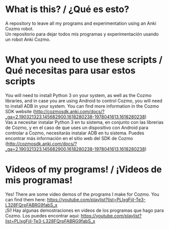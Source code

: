 # What is this? / ¿Qué es esto?

A repository to leave all my programs and experimentation using an Anki Cozmo robot.<br>
Un repositorio para dejar todos mis programas y experimentación usando un robot Anki Cozmo.

# What you need to use these scripts / Qué necesitas para usar estos scripts

You will need to install Python 3 on your system, as well as the Cozmo libraries, and in case you are using Android to control Cozmo, you will need to install ADB in your system. You can find more information in the Cozmo SDK website (http://cozmosdk.anki.com/docs/?_ga=2.190321323.145682900.1618280238-1978041613.1618280238)<br>
Vas a necesitar instalar Python 3 en tu sistema, en conjunto con las librerias de Cozmo, y en el caso de que uses un dispositivo con Android para controlar a Cozmo, necesitarás instalar ADB en tu sistema. Puedes encontrar más información en el sitio web del SDK de Cozmo (http://cozmosdk.anki.com/docs/?_ga=2.190321323.145682900.1618280238-1978041613.1618280238)

# Videos of my programs! / ¡Videos de mis programas!

Yes! There are some video demos of the programs I make for Cozmo. You can find them here:
https://youtube.com/playlist?list=PLIxgFjiI-Te3-L328FQrpFABRG9fabS_x<br>
¡Sí! Hay algunas demostraciones en videos de los programas que hago para Cozmo. Los puedes encontrar aqui:
https://youtube.com/playlist?list=PLIxgFjiI-Te3-L328FQrpFABRG9fabS_x

